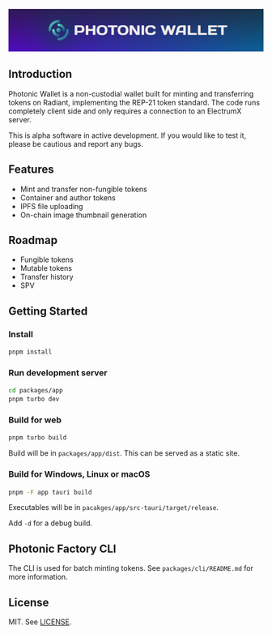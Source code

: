 <p align="center">
  <img src="./splash.png">
</p>

## Introduction

Photonic Wallet is a non-custodial wallet built for minting and transferring tokens on Radiant, implementing the REP-21 token standard. The code runs completely client side and only requires a connection to an ElectrumX server.

This is alpha software in active development. If you would like to test it, please be cautious and report any bugs.

## Features

- Mint and transfer non-fungible tokens
- Container and author tokens
- IPFS file uploading
- On-chain image thumbnail generation

## Roadmap

- Fungible tokens
- Mutable tokens
- Transfer history
- SPV

## Getting Started

### Install

```bash
pnpm install
```

### Run development server

```bash
cd packages/app
pnpm turbo dev
```

### Build for web

```bash
pnpm turbo build
```

Build will be in `packages/app/dist`. This can be served as a static site.

### Build for Windows, Linux or macOS

```bash
pnpm -F app tauri build
```

Executables will be in `pacakges/app/src-tauri/target/release`.

Add `-d` for a debug build.

## Photonic Factory CLI

The CLI is used for batch minting tokens. See `packages/cli/README.md` for more information.

## License

MIT. See [LICENSE](LICENSE).
